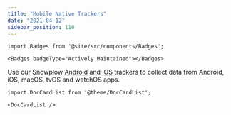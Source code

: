 ```yaml
---
title: "Mobile Native Trackers"
date: "2021-04-12"
sidebar_position: 110
---
```


```mdx-code-block
import Badges from '@site/src/components/Badges';

<Badges badgeType="Actively Maintained"></Badges>
```

Use our Snowplow [Android](https://github.com/snowplow/snowplow-android-tracker) and [iOS](https://github.com/snowplow/snowplow-ios-tracker) trackers to collect data from Android, iOS, macOS, tvOS and watchOS apps.

```mdx-code-block
import DocCardList from '@theme/DocCardList';

<DocCardList />
```

